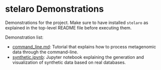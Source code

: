 # stelaro Demonstrations

Demonstrations for the project. Make sure to have installed `stelaro` as explained in the top-level
README file before executing them.

Demonstration list:

- [command_line.md](command_line.md): Tutorial that explains how to process metagenomic data
  through the command-line.
- [synthetic.ipynb](synthetic.ipynb): Jupyter notebook explaining the generation and visualization
  of synthetic data based on real databases.
